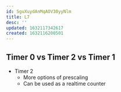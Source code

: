 ```yaml
---
id: SguXuydAnMqAOV30yyNlm
title: L7
desc: ''
updated: 1632117342617
created: 1632116200501
---
```



## Timer 0 vs Timer 2 vs Timer 1

- Timer 2
  - More options of prescaling
  - Can be used as a realtime counter

